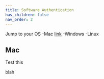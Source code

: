 ```yaml
---
title: Software Authentication
has_children: false
nav_order: 2
---
```

Jump to your OS 
-Mac [link](#mac)
-Windows
-Linux

## Mac

Test this


blah
